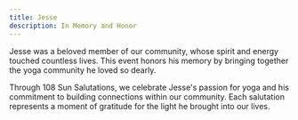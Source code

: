 ```yaml
---
title: Jesse
description: In Memory and Honor
---
```


Jesse was a beloved member of our community, whose spirit and energy touched countless lives. 
This event honors his memory by bringing together the yoga community he loved so dearly.

Through 108 Sun Salutations, we celebrate Jesse's passion for yoga and his commitment to 
building connections within our community. Each salutation represents a moment of gratitude 
for the light he brought into our lives. 